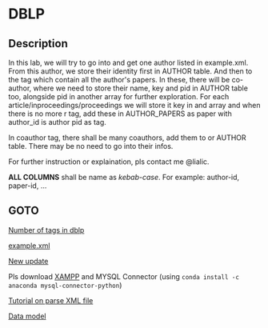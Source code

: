 # DBLP 

## Description
In this lab, we will try to go into and get one author listed in example.xml. From this author, we store their identity first in AUTHOR table. And then to the <r> tag which contain all the author's papers. In these, there will be co-author, where we need to store their name, key and pid in AUTHOR table too, alongside pid in another array for further exploration.
For each article/inproceedings/proceedings we will store it key in and array and when there is no more r tag, add these in AUTHOR_PAPERS as paper with author_id is author pid as tag.

In coauthor tag, there shall be many coauthors, add them to or AUTHOR table. There may be no need to go into their infos.

For further instruction or explaination, pls contact me @lialic.

**ALL COLUMNS** shall be name as *kebab-case*. For example: author-id, paper-id, ...

## GOTO 
[Number of tags in dblp](https://dblp.org/faq/How+are+data+annotations+used+in+dblp+xml.html)

[example.xml](https://dblp.org/pid/08/1510.xml)

[New update](https://blog.dblp.org/2020/08/18/new-dblp-url-scheme-and-api-changes/)

Pls download [XAMPP](https://www.apachefriends.org/index.html) and MYSQL Connector (using ```conda install -c anaconda mysql-connector-python```)

[Tutorial on parse XML file](https://www.geeksforgeeks.org/how-to-store-xml-data-into-a-mysql-database-using-python/)

[Data model](https://1drv.ms/u/s!AhZv8ipaWh2mgrdVHhTwJWOP0iklCw)